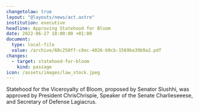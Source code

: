 ```yaml
---
changetolaw: true
layout: "@layouts/news/act.astro"
institution: executive
headline: Approving Statehood for Bloom
date: 2022-06-27 18:00:00 +01:00
document:
  type: local-file
  value: /archive/60c250ff-c8ec-4026-b9cb-1569ba39b9a2.pdf
changes:
  - target: statehood-for-bloom
    kind: passage
icon: /assets/images/law_stock.jpeg
---
```

Statehood for the Viceroyalty of Bloom, proposed by Senator Slushhi, was approved by President ChrisChrispie, Speaker of the Senate Charlieseeese, and Secretary of Defense Lagiacrus.
